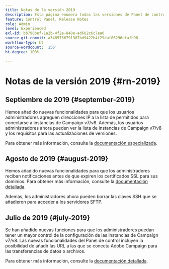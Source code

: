 ```yaml
---
title: Notas de la versión 2019
description: Esta página enumera todas las versiones de Panel de control de 2019.
feature: Control Panel, Release Notes
role: Admin
level: Experienced
exl-id: bb796bef-1a2b-4f2e-848e-ad682c6c7ea0
source-git-commit: a3485766791387bd9422b4f29daf86296efafb98
workflow-type: ht
source-wordcount: '156'
ht-degree: 100%

---
```


# Notas de la versión 2019 {#rn-2019}

## Septiembre de 2019 {#september-2019}

Hemos añadido nuevas funcionalidades para que los usuarios administradores agreguen direcciones IP a la lista de permitidos para conectarse a instancias de Campaign v7/v8.
Además, los usuarios administradores ahora pueden ver la lista de instancias de Campaign v7/v8 y los requisitos para las actualizaciones de versiones.

Para obtener más información, consulte la [documentación especializada](../instances-settings/using/ip-allow-listing-instance-access.md).

## Agosto de 2019 {#august-2019}

Hemos añadido nuevas funcionalidades para que los administradores reciban notificaciones antes de que expiren los certificados SSL para sus dominios. Para obtener más información, consulte la [documentación detallada](../subdomains-certificates/using/monitoring-ssl-certificates.md).

Además, los administradores ahora pueden borrar las claves SSH que se añadieron para acceder a los servidores SFTP.

## Julio de 2019 {#july-2019}

Se han añadido nuevas funciones para que los administradores puedan tener un mayor control de la configuración de las instancias de Campaign v7/v8. Las nuevas funcionalidades del Panel de control incluyen la posibilidad de añadir las URL a las que se conecta Adobe Campaign para las transferencias de datos o archivos.

Para obtener más información, consulte la [documentación detallada](../instances-settings/using/url-permissions.md).
